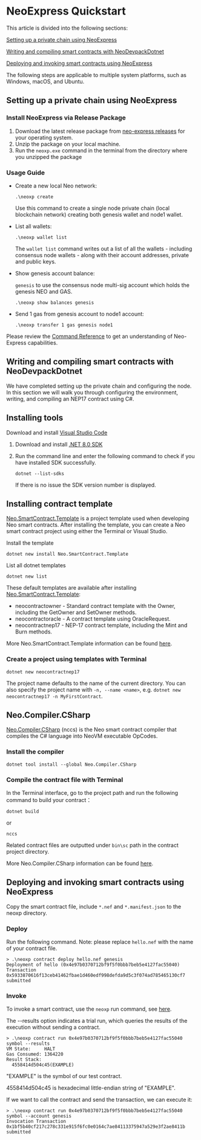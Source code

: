 <!-- markdownlint-enable -->

# NeoExpress Quickstart

This article is divided into the following sections: 

[Setting up a private chain using NeoExpress](#setting-up-a-private-chain-using-neoexpress)

[Writing and compiling smart contracts with NeoDevpackDotnet](#writing-and-compiling-smart-contracts-with-neodevpackdotnet)

[Deploying and invoking smart contracts using NeoExpress](#deploying-and-invoking-smart-contracts-using-NeoExpress)

The following steps are applicable to multiple system platforms, such as Windows, macOS, and Ubuntu.

## Setting up a private chain using NeoExpress

### Install NeoExpress via Release Package

1. Download the latest release package from [neo-express releases](https://github.com/neo-project/neo-express/releases) for your operating system.
2. Unzip the package on your local machine.
3. Run the `neoxp.exe` command in the terminal from the directory where you unzipped the package

### Usage Guide

- Create a new local Neo network:

  ```shell
  .\neoxp create
  ```

  Use this command to create a single node private chain (local blockchain network) creating both genesis wallet and node1 wallet. 

- List all wallets:

  ```shell
  .\neoxp wallet list
  ```

  The `wallet list` command writes out a list of all the wallets - including consensus node wallets - 
  along with their account addresses, private and public keys.

- Show genesis account balance:

  `genesis` to use the consensus node multi-sig account which holds the genesis NEO and GAS.

  ```shell
  .\neoxp show balances genesis
  ```

- Send 1 gas from genesis account to node1 account:

  ```shell
  .\neoxp transfer 1 gas genesis node1
  ```

Please review the [Command Reference](command-reference.md) to get an understanding of Neo-Express capabilities.

## Writing and compiling smart contracts with NeoDevpackDotnet

We have completed setting up the private chain and configuring the node. In this section we will walk you through configuring the environment, writing, and compiling an NEP17 contract using C#.

## Installing tools

Download and install [Visual Studio Code](https://code.visualstudio.com/Download)

1. Download and install [.NET 8.0 SDK](https://dotnet.microsoft.com/download)

2. Run the command line and enter the following command to check if you have installed SDK successfully.

   ```shell
   dotnet --list-sdks
   ```

   If there is no issue the SDK version number is displayed.

## Installing contract template

[Neo.SmartContract.Template](https://www.nuget.org/packages/Neo.SmartContract.Template) is a project template used when developing Neo smart contracts. After installing the template, you can create a Neo smart contract project using either the Terminal or Visual Studio.

Install the template

```shell
dotnet new install Neo.SmartContract.Template
```

List all dotnet templates

```shell
dotnet new list
```

These default templates are available after installing [Neo.SmartContract.Template](https://www.nuget.org/packages/Neo.SmartContract.Template):

- neocontractowner - Standard contract template with the Owner, including the GetOwner and SetOwner methods.
- neocontractoracle - A contract template using OracleRequest.
- neocontractnep17 - NEP-17 contract template, including the Mint and Burn methods.

More Neo.SmartContract.Template information can be found [here](https://developers.neo.org/docs/n3/develop/write/dotnet#neosmartcontracttemplate).

### Create a project using templates with Terminal

```shell
dotnet new neocontractnep17 
```

The project name defaults to the name of the current directory. You can also specify the project name with `-n, --name <name>`, e.g. `dotnet new neocontractnep17 -n MyFirstContract`.

## Neo.Compiler.CSharp

[Neo.Compiler.CSharp](https://www.nuget.org/packages/Neo.Compiler.CSharp) (nccs) is the Neo smart contract compiler that compiles the C# language into NeoVM executable OpCodes.

### Install the compiler

```undefined
dotnet tool install --global Neo.Compiler.CSharp
```

### Compile the contract file with Terminal

In the Terminal interface, go to the project path and run the following command to build your contract：

```shell
dotnet build
```

or

```shell
nccs
```

Related contract files are outputted under `bin\sc` path in the contract project directory.

More Neo.Compiler.CSharp information can be found [here](https://developers.neo.org/docs/n3/develop/write/dotnet#neocompilercsharp).

## Deploying and invoking smart contracts using NeoExpress

Copy the smart contract file, include `*.nef` and `*.manifest.json` to the neoxp directory.

### Deploy

Run the following command. Note: please replace `hello.nef` with the name of your contract file.

```shell
> .\neoxp contract deploy hello.nef genesis
Deployment of hello (0x4e97b0370712bf9f5f0bbb7beb5e4127fac55040) Transaction 0x5933870616f13ceb41462fbae1d460edf998defda9d5c3f074ad785465130cf7 submitted
```

### Invoke

To invoke a smart contract, use the `neoxp` run command, see [here](command-reference.md#neoxp-contract-run).

The --results option indicates a trial run, which queries the results of the execution without sending a contract.

```
> .\neoxp contract run 0x4e97b0370712bf9f5f0bbb7beb5e4127fac55040 symbol --results
VM State:     HALT
Gas Consumed: 1364220
Result Stack:
  4558414d504c45(EXAMPLE)
```

"EXAMPLE" is the symbol of our test contract. 

4558414d504c45 is hexadecimal little-endian string of "EXAMPLE".

If we want to call the contract and send the transaction, we can execute it:

```shell
> .\neoxp contract run 0x4e97b0370712bf9f5f0bbb7beb5e4127fac55040 symbol --account genesis
Invocation Transaction 0x1bf5b40cf217c278c331e915f6fc0e0164c7ae84113375947a529e3f2ae8411b submitted
```

